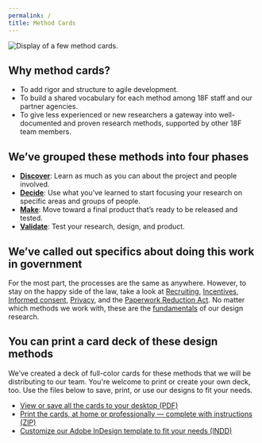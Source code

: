 ```yaml
---
permalink: /
title: Method Cards
---
```

<div class="img__full"><img src="{{site.baseurl}}/assets/img/18f-method-cards-intro.jpg" alt="Display of a few method cards."></div>

## Why method cards?

- To add rigor and structure to agile development.
- To build a shared vocabulary for each method among 18F staff and our partner agencies.
- To give less experienced or new researchers a gateway into well-documented and proven research methods, supported by other 18F team members.

## We’ve grouped these methods into four phases

- [**Discover**](./discover/): Learn as much as you can about the project and people involved.
- [**Decide**](./decide/): Use what you’ve learned to start focusing your research on specific areas and groups of people.
- [**Make**](./make/): Move toward a final product that’s ready to be released and tested.
- [**Validate**](./validate/): Test your research, design, and product.

## We’ve called out specifics about doing this work in government

For the most part, the processes are the same as anywhere. However, to stay on the happy side of the law, take a look at [Recruiting](./recruiting/), [Incentives](./incentives/), [Informed consent](./informed-consent/), [Privacy](./privacy/), and the [Paperwork Reduction Act](./paperwork-reduction-act/). No matter which methods we work with, these are the [fundamentals](./fundamentals/) of our design research.

## You can print a card deck of these design methods

We’ve created a deck of full-color cards for these methods that we will be distributing to our team. You're welcome to print or create your own deck, too. Use the files below to save, print, or use our designs to fit your needs.

* <a href="./assets/downloads/18F-Method-Cards-beta-Preview.pdf" onClick="ga('send', 'event', { eventCategory: 'Link', eventAction: 'Click', eventLabel: 'View or save all the cards to your desktop'});">View or save all the cards to your desktop (PDF) </a>
* <a href="./assets/downloads/18F-Method-Cards-beta_Print.zip" onClick="ga('send', 'event', { eventCategory: 'Link', eventAction: 'Click', eventLabel: ‘Print the cards, at home or professionally'});">Print the cards, at home or professionally — complete with instructions (ZIP)</a>
* <a href="./assets/downloads/18F-Method-Cards-beta-Template.zip" onClick="ga('send', 'event', { eventCategory: 'Link', eventAction: 'Click', eventLabel: ‘Customize our Adobe InDesign template to fit your needs'});">Customize our Adobe InDesign template to fit your needs (INDD)</a>
